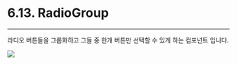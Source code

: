 # 6.13. RadioGroup

---

라디오 버튼들을 그룹화하고 그들 중 한개 버튼만 선택할 수 있게 하는 컴포넌트 입니다.

![](/assets/radiogroup-comp-00.png)


